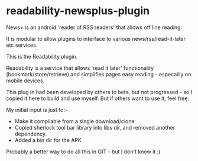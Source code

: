 readability-newsplus-plugin
===========================

News+ is an android 'reader of RSS readers' that allows off line reading.

It is modular to allow plugins to interface to various news/rss/read-it-later etc services.

This is the Readability plugin.

Readability is a service that allows 'read it later' functionality (bookmark/store/retrieve) and simplifies pages
easy reading - especailly on mobile devices.

This plug in had been developed by others to beta, but not progressed - so I copied it here to build and use myself.
But if others want to use it, feel free.

My initial input is just to:-
- Make it compilable from a single download/clone
- Copied sherlock tool bar library into libs dir, and removed another dependency.
- Added a bin dir for the APK

Probably a better way to do all this in GIT - but I don't know it :)
